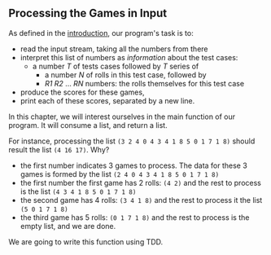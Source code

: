 ## Processing the Games in Input

As defined in the [introduction](./the-program.md), our program's task is to:

- read the input stream, taking all the numbers from there
- interpret this list of numbers as _information_ about the test cases:
    - a number _T_ of tests cases followed by _T_ series of
        - a number _N_ of rolls in this test case, followed by
        - _R1_ _R2_ … _RN_ numbers: the rolls themselves for this test case
- produce the scores for these games,
- print each of these scores, separated by a new line.

In this chapter, we will interest ourselves in the main function of our program. It will consume a list, and return a list.

For instance, processing the list `(3 2 4 0 4 3 4 1 8 5 0 1 7 1 8)` should result the list `(4 16 17)`. Why?

- the first number indicates 3 games to process. The data for these 3 games is formed by the list `(2 4 0 4 3 4 1 8 5 0 1 7 1 8)`
- the first number the first game has 2 rolls: `(4 2)` and the rest to process is the list `(4 3 4 1 8 5 0 1 7 1 8)`
- the second game has 4 rolls: `(3 4 1 8)` and the rest to process it the list `(5 0 1 7 1 8)`
- the third game has 5 rolls: `(0 1 7 1 8)` and the rest to process is the empty list, and we are done.

We are going to write this function using TDD.
